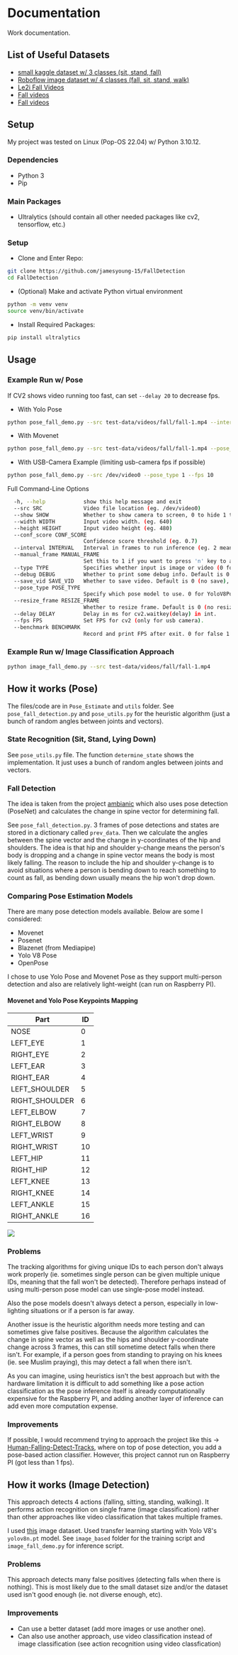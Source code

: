 # Documentation
Work documentation.

## List of Useful Datasets
- [small kaggle dataset w/ 3 classes (sit, stand, fall)](https://www.kaggle.com/datasets/uttejkumarkandagatla/fall-detection-dataset)
- [Roboflow image dataset w/ 4 classes (fall, sit, stand, walk)](https://universe.roboflow.com/customdataset-lmry5/human-fall-detection-hdkty/dataset/8)
- [Le2i Fall Videos](https://www.kaggle.com/datasets/tuyenldvn/falldataset-imvia)
- [Fall videos](https://kuleuven.app.box.com/s/dyo66et36l2lqvl19i9i7p66761sy0s6)
- [Fall videos](http://www.iro.umontreal.ca/~labimage/Dataset/)

## Setup
My project was tested on Linux (Pop-OS 22.04) w/ Python 3.10.12.
### Dependencies
- Python 3
- Pip

### Main Packages
- Ultralytics (should contain all other needed packages like cv2, tensorflow, etc.)

### Setup
- Clone and Enter Repo:

``` bash
git clone https://github.com/jamesyoung-15/FallDetection
cd FallDetection
```

- (Optional) Make and activate Python virtual environment

``` bash
python -m venv venv
source venv/bin/activate
```

- Install Required Packages:

``` bash
pip install ultralytics
```

## Usage
### Example Run w/ Pose
If CV2 shows video running too fast, can set `--delay 20` to decrease fps.

- With Yolo Pose

``` bash
python pose_fall_demo.py --src test-data/videos/fall/fall-1.mp4 --interval 5
```

- With Movenet

``` bash
python pose_fall_demo.py --src test-data/videos/fall/fall-1.mp4 --pose_type 1
```

- With USB-Camera Example (limiting usb-camera fps if possible)

``` bash
python pose_fall_demo.py --src /dev/video0 --pose_type 1 --fps 10
```

Full Command-Line Options
``` bash
  -h, --help            show this help message and exit
  --src SRC             Video file location (eg. /dev/video0)
  --show SHOW           Whether to show camera to screen, 0 to hide 1 to show.
  --width WIDTH         Input video width. (eg. 640)
  --height HEIGHT       Input video height (eg. 480)
  --conf_score CONF_SCORE
                        Confidence score threshold (eg. 0.7)
  --interval INTERVAL   Interval in frames to run inference (eg. 2 means inference every 2 frames)
  --manual_frame MANUAL_FRAME
                        Set this to 1 if you want to press 'n' key to advance each video frame.
  --type TYPE           Specifies whether input is image or video (0 for video 1 for image). Default is video (0).
  --debug DEBUG         Whether to print some debug info. Default is 0 (no debug info), 1 means print debug info.
  --save_vid SAVE_VID   Whether to save video. Default is 0 (no save), 1 means save video.
  --pose_type POSE_TYPE
                        Specify which pose model to use. 0 for YoloV8Pose (default), 1 for Movenet Multi Lightning.
  --resize_frame RESIZE_FRAME
                        Whether to resize frame. Default is 0 (no resize), 1 means resize frame.
  --delay DELAY         Delay in ms for cv2.waitkey(delay) in int.
  --fps FPS             Set FPS for cv2 (only for usb camera).
  --benchmark BENCHMARK
                        Record and print FPS after exit. 0 for false 1 for true.
```

### Example Run w/ Image Classification Approach

``` bash
python image_fall_demo.py --src test-data/videos/fall/fall-1.mp4 
```


## How it works (Pose)
The files/code are in `Pose_Estimate` and `utils` folder. See `pose_fall_detection.py` and `pose_utils.py` for the heuristic algorithm (just a bunch of random angles between joints and vectors).

### State Recognition (Sit, Stand, Lying Down)
See `pose_utils.py` file. The function `determine_state` shows the implementation. It just uses a bunch of random angles between joints and vectors.

### Fall Detection
The idea is taken from the project [ambianic](https://github.com/ambianic/fall-detection) which also uses pose detection (PoseNet) and calculates the change in spine vector for determining fall.

See `pose_fall_detection.py`. 3 frames of pose detections and states are stored in a dictionary called `prev_data`. Then we calculate the angles between the spine vector and the change in y-coordinates of the hip and shoulders. The idea is that hip and shoulder y-change means the person's body is dropping and a change in spine vector means the body is most likely falling. The reason to include the hip and shoulder y-change is to avoid situations where a person is bending down to reach something to count as fall, as bending down usually means the hip won't drop down.

### Comparing Pose Estimation Models
There are many pose detection models available. Below are some I considered:
- Movenet
- Posenet
- Blazenet (from Mediapipe)
- Yolo V8 Pose
- OpenPose

I chose to use Yolo Pose and Movenet Pose as they support multi-person detection and also are relatively light-weight (can run on Raspberry PI).

#### Movenet and Yolo Pose Keypoints Mapping
|Part|ID|
|-|-|
|NOSE|           0|
|LEFT_EYE|       1|
|RIGHT_EYE|      2|
|LEFT_EAR|       3|
|RIGHT_EAR|      4|
|LEFT_SHOULDER|  5|
|RIGHT_SHOULDER| 6|
|LEFT_ELBOW|     7|
|RIGHT_ELBOW|    8|
|LEFT_WRIST|     9|
|RIGHT_WRIST|    10|
|LEFT_HIP|       11|
|RIGHT_HIP|      12|
|LEFT_KNEE|      13|
|RIGHT_KNEE|     14|
|LEFT_ANKLE|     15|
|RIGHT_ANKLE|    16|

![](./media/images/yolo-pose-keypoints.png)

### Problems
The tracking algorithms for giving unique IDs to each person don't always work properly (ie. sometimes single person can be given multiple unique IDs, meaning that the fall won't be detected). Therefore perhaps instead of using multi-person pose model can use single-pose model instead.

Also the pose models doesn't always detect a person, especially in low-lighting situations or if a person is far away.

Another issue is the heuristic algorithm needs more testing and can sometimes give false positives. Because the algorithm calculates the change in spine vector as well as the hips and shoulder y-coordinate change across 3 frames, this can still sometime detect falls when there isn't. For example, if a person goes from standing to praying on his knees (ie. see Muslim praying), this may detect a fall when there isn't.

As you can imagine, using heuristics isn't the best approach but with the hardware limitation it is difficult to add something like a pose action classification as the pose inference itself is already computationally expensive for the Raspberry PI, and adding another layer of inference can add even more computation expense.

### Improvements

If possible, I would recommend trying to approach the project like this -> [Human-Falling-Detect-Tracks](https://github.com/GajuuzZ/Human-Falling-Detect-Tracks), where on top of pose detection, you add a pose-based action classifier. However, this project cannot run on Raspberry PI (got less than 1 fps).

## How it works (Image Detection)
This approach detects 4 actions (falling, sitting, standing, walking). It performs action recognition on single frame (image classification) rather than other approaches like video classification that takes multiple frames. 

I used [this](https://universe.roboflow.com/customdataset-lmry5/human-fall-detection-hdkty/dataset/8) image dataset. Used transfer learning starting with Yolo V8's `yolov8n.pt` model. See `image_based` folder for the training script and `image_fall_demo.py` for inference script.

### Problems
This approach detects many false positives (detecting falls when there is nothing). This is most likely due to the small dataset size and/or the dataset used isn't good enough (ie. not diverse enough, etc). 

### Improvements
- Can use a better dataset (add more images or use another one).
- Can also use another approach, use video classification instead of image classification (see action recognition using video classfication)